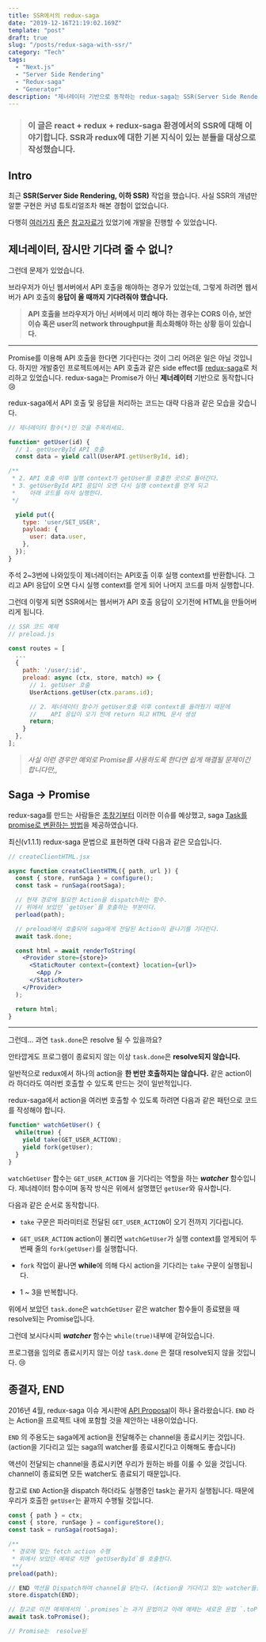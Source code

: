 ```yaml
---
title: SSR에서의 redux-saga
date: "2019-12-16T21:19:02.169Z"
template: "post"
draft: true
slug: "/posts/redux-saga-with-ssr/"
category: "Tech"
tags:
  - "Next.js"
  - "Server Side Rendering"
  - "Redux-saga"
  - "Generator"
description: "제너레이터 기반으로 동작하는 redux-saga는 SSR(Server Side Rendering)에서 어떻게 동작해야 할까요?"
---
```


> ### 이 글은 react + redux + redux-saga 환경에서의 SSR에 대해 이야기합니다. SSR과 redux에 대한 기본 지식이 있는 분들을 대상으로 작성했습니다.


## Intro

최근 **SSR(Server Side Rendering, 이하 SSR)** 작업을 했습니다. 사실 SSR의 개념만 알뿐 구현은 커녕 튜토리얼조차 해본 경험이 없었습니다. 

다행히 [여러가지](https://subicura.com/2016/06/20/server-side-rendering-with-react.html) [좋은](https://www.popit.kr/react-%EC%84%9C%EB%B2%84%EC%82%AC%EC%9D%B4%EB%93%9C-%EB%A0%8C%EB%8D%94%EB%A7%81/) [참고자료가](https://velopert.com/3425) 있었기에 개발을 진행할 수 있었습니다.

## 제너레이터, 잠시만 기다려 줄 수 없니?

그런데 문제가 있었습니다.

브라우저가 아닌 웹서버에서 API 호출을 해야하는 경우가 있었는데, 그렇게 하려면 웹서버가 API 호출의 **응답이 올 때까지 기다려줘야 했습니다.**

> **API 호출을 브라우저가 아닌 서버에서 미리 해야 하는 경우는 CORS 이슈, 보안이슈 혹은 user의 network throughput을 최소화해야 하는 상황 등이 있습니다.**

---

Promise를 이용해 API 호출을 한다면 기다린다는 것이 그리 어려운 일은 아닐 것입니다. 하지만 개발중인 프로젝트에서는 API 호출과 같은 side effect를 [redux-saga](https://redux-saga.js.org/)로 처리하고 있었습니다. redux-saga는 Promise가 아닌 **제너레이터** 기반으로 동작합니다 😢

redux-saga에서 API 호출 및 응답을 처리하는 코드는 대략 다음과 같은 모습을 갖습니다.

```javascript
// 제너레이터 함수(*)인 것을 주목하세요. 

function* getUser(id) {
  // 1. getUserById API 호출
  const data = yield call(UserAPI.getUserById, id);

/**
 * 2. API 호출 이후 실행 context가 getUser를 호출한 곳으로 돌아간다.
 * 3. getUserById API 응답이 오면 다시 실행 context를 얻게 되고
 *    아래 코드를 마저 실행한다.
 */

  yield put({
    type: 'user/SET_USER',
    payload: {
      user: data.user,
    },
  });
}
```

주석 2~3번에 나와있듯이 제너레이터는 API호출 이후 실행 context를 반환합니다. 그리고 API 응답이 오면 다시 실행 context를 얻게 되어 나머지 코드를 마저 실행합니다.

그런데 이렇게 되면 SSR에서는 웹서버가 API 호출 응답이 오기전에 HTML을 만들어버리게 됩니다. 

```javascript
// SSR 코드 예제
// preload.js

const routes = [
  ...
  {
    path: '/user/:id',
    preload: async (ctx, store, match) => {
      // 1. getUser 호출 
      UserActions.getUser(ctx.params.id);

      // 2. 제너레이터 함수가 getUser호출 이후 context를 돌려줬기 때문에
      //    API 응답이 오기 전에 return 되고 HTML 문서 생성
      return;
    }
  },
];

```

> *사실 이런 경우만 예외로 Promise를 사용하도록 한다면 쉽게 해결될 문제이긴 합니다만,,*

## Saga -> Promise

redux-saga를 만드는 사람들은 [초창기부터](https://github.com/redux-saga/redux-saga/issues/13) 이러한 이슈를 예상했고, saga [Task를 promise로 변환하는 방법](https://github.com/redux-saga/redux-saga/issues/13#issuecomment-167006148)을 제공하였습니다.

최신(v1.1.1) redux-saga 문법으로 표현하면 대략 다음과 같은 모습입니다.


```jsx
// createClientHTML.jsx

async function createClientHTML({ path, url }) {
  const { store, runSaga } = configure();
  const task = runSaga(rootSaga);

  // 현재 경로에 필요한 Action을 dispatch하는 함수.
  // 위에서 보았던 `getUser`를 호출하는 부분이다.
  perload(path);

  // preload에서 호출되어 saga에게 전달된 Action이 끝나기를 기다린다.
  await task.done;

  const html = await renderToString(
    <Provider store={store}>
      <StaticRouter context={context} location={url}>
        <App />
      </StaticRouter>
    </Provider>
  );

  return html;
}

```

---

그런데... 과연 `task.done`은 resolve 될 수 있을까요? 

안타깝게도 프로그램이 종료되지 않는 이상 `task.done`은 **resolve되지 않습니다.**

일반적으로 redux에서 하나의 action을 **한 번만 호출하지는 않습니다.** 같은 action이라 하더라도 여러번 호출할 수 있도록 만드는 것이 일반적입니다.

redux-saga에서 action을 여러번 호출할 수 있도록 하려면 다음과 같은 패턴으로 코드를 작성해야 합니다.


```javascript
function* watchGetUser() {
  while(true) {
    yield take(GET_USER_ACTION);
    yield fork(getUser);
  }
}
```

`watchGetUser` 함수는 `GET_USER_ACTION` 을 기다리는 역할을 하는 ***watcher*** 함수입니다. 제너레이터 함수이며 동작 방식은 위에서 설명했던 `getUser`와 유사합니다.

다음과 같은 순서로 동작합니다.

- `take` 구문은 파라미터로 전달된 `GET_USER_ACTION`이 오기 전까지 기다립니다.

- `GET_USER_ACTION` action이 불리면 `watchGetUser`가 실행 context를 얻게되어 두 번째 줄의 `fork(getUser)`를 실행합니다. 

- `fork` 작업이 끝나면 **while**에 의해 다시 action을 기다리는 `take` 구문이 실행됩니다.

- 1 ~ 3을 반복합니다.


위에서 보았던 `task.done`은 `watchGetUser` 같은 watcher 함수들이 종료됐을 때 resolve되는 Promise입니다.

그런데 보시다시피 ***watcher*** 함수는 `while(true)`내부에 갇혀있습니다. 

프로그램을 임의로 종료시키지 않는 이상 `task.done` 은 절대 resolve되지 않을 것입니다. 😢


## 종결자, END

2016년 4월, redux-saga 이슈 게시판에 [API Proposal](https://github.com/redux-saga/redux-saga/issues/255)이 하나 올라왔습니다. `END` 라는 Action을 프로젝트 내에 포함할 것을 제안하는 내용이었습니다. 

`END` 의 주용도는 saga에게 action을 전달해주는 channel을 종료시키는 것입니다. (action을 기다리고 있는 saga의 watcher를 종료시킨다고 이해해도 좋습니다)

액션이 전달되는 channel을 종료시키면 우리가 원하는 바를 이룰 수 있을 것입니다. channel이 종료되면 모든 watcher도 종료되기 때문입니다.

참고로 `END` Action을 dispatch 하더라도 실행중인 task는 끝가지 실행됩니다. 때문에 우리가 호출한 `getUser`는 끝까지 수행될 것입니다.


```jsx
const { path } = ctx;
const { store, runSage } = configureStore();
const task = runSaga(rootSaga);

/**
 * 경로에 맞는 fetch action 수행
 * 위에서 보았던 예제로 치면 `getUserById`를 호출한다.
 **/
preload(path);

// END 액션을 Dispatch하여 channel을 닫는다. (Action을 기다리고 있는 watcher들을 종료시킨다)
store.dispatch(END);

// 참고로 이전 예제에서의 `.promises`는 과거 문법이고 아래 예제는 새로운 문법 `.toPromise()`를 사용했습니다.
await task.toPromise();

// Promise는  resolve된 

```
